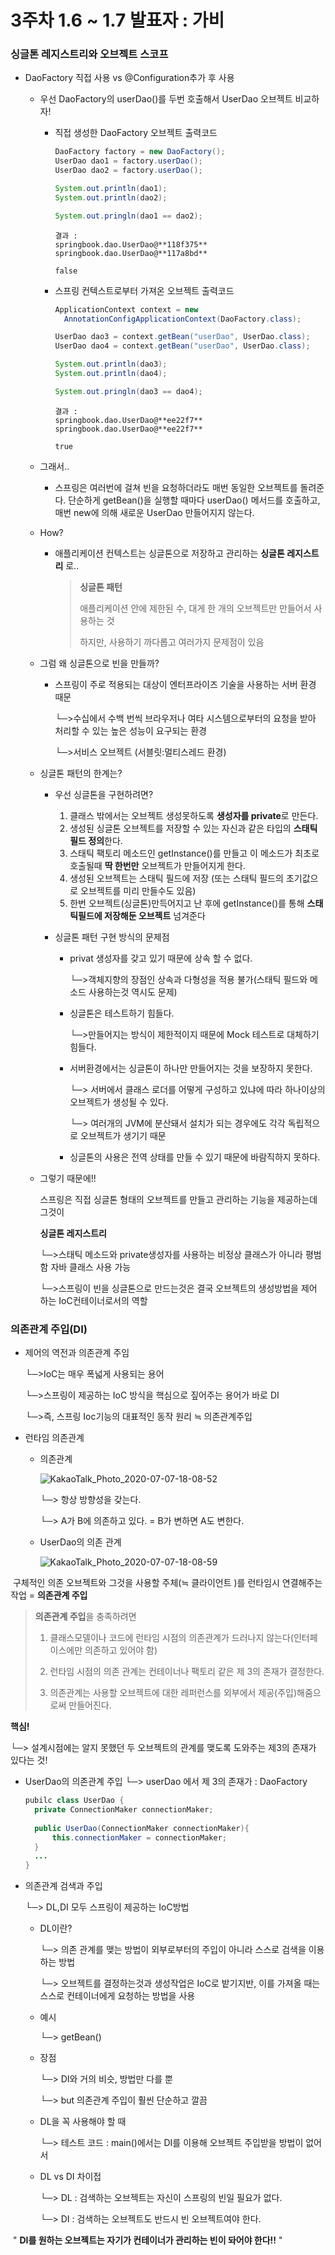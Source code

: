 <h1>3주차 1.6 ~ 1.7 발표자 : 가비</h1>

<h3>싱글톤 레지스트리와 오브젝트 스코프</h3>



- DaoFactory 직접 사용 vs @Configuration추가 후  사용

  - 우선 DaoFactory의 userDao()를 두번 호출해서 UserDao 오브젝트 비교하자!

    - 직접 생성한 DaoFactory 오브젝트 출력코드

      ```java
      DaoFactory factory = new DaoFactory();
      UserDao dao1 = factory.userDao();
      UserDao dao2 = factory.userDao();
      
      System.out.println(dao1);
      System.out.println(dao2);
      
      System.out.pringln(dao1 == dao2);
      
      ```
      ```
      결과 : 
      springbook.dao.UserDao@**118f375**
      springbook.dao.UserDao@**117a8bd**
      
      false
      ```

    - 스프링 컨텍스트로부터 가져온 오브젝트 출력코드

      ```java
      ApplicationContext context = new
      	AnnotationConfigApplicationContext(DaoFactory.class);
      
      UserDao dao3 = context.getBean("userDao", UserDao.class);
      UserDao dao4 = context.getBean("userDao", UserDao.class);
      
      System.out.println(dao3);
      System.out.println(dao4);
      
      System.out.pringln(dao3 == dao4);
      ```
      ```
      결과 :
      springbook.dao.UserDao@**ee22f7**
      springbook.dao.UserDao@**ee22f7**
      
      true
      ```

  - 그래서.. 

    - 스프링은 여러번에 걸쳐 빈을 요청하더라도 매번 동일한 오브젝트를 돌려준다. 단순하게 getBean()을 실행할 때마다 userDao() 메서드를 호출하고, 매번  new에 의해 새로운 UserDao 만들어지지 않는다.

      

  - How?

    - 애플리케이션 컨텍스트는 싱글톤으로 저장하고 관리하는 **싱글톤 레지스트리** 로..

      > **싱글톤 패턴**
      >
      > 애플리케이션 안에 제한된 수, 대게 한 개의 오브젝트만 만들어서 사용하는 것
      >
      > 하지만, 사용하기 까다롭고 여러가지 문제점이 있음

  

  - 그럼 왜 싱글톤으로 빈을 만들까?

    - 스프링이 주로 적용되는 대상이 엔터프라이즈 기술을 사용하는 서버 환경 때문

      └─>수십에서 수백 번씩 브라우저나 여타 시스템으로부터의 요청을 받아 처리할 수 있는 높은 성능이 요구되는 환경

      └─>서비스 오브젝트 (서블릿:멀티스레드 환경)

    

  - 싱글톤 패턴의 한계는?

    - 우선 싱글톤을 구현하려면?

      1. 클래스 밖에서는 오브젝트 생성못하도록 **생성자를 private**로 만든다.
      2. 생성된 싱글톤 오브젝트를 저장할 수 있는 자신과 같은 타입의 **스태틱 필드 정의**한다.
      3. 스태틱 팩토리 메소드인 getInstance()를 만들고 이 메소드가 최초로 호출될때 **딱 한번만** 오브젝트가 만들어지게 한다.
      4. 생성된 오브젝트는 스태틱 필드에 저장 (또는 스태틱 필드의 초기값으로 오브젝트를 미리 만들수도 있음)
      5. 한번 오브젝트(싱글톤)만득어지고 난 후에 getInstance()를 통해 **스태틱필드에 저장해둔 오브젝트** 넘겨준다

    - 싱글톤 패턴 구현 방식의 문제점

      - privat 생성자를 갖고 있기 때문에 상속 할 수 없다.

        └─>객체지향의 장점인 상속과 다형성을 적용 불가(스태틱 필드와 메소드 사용하는것 역시도 문제)

      - 싱글톤은 테스트하기 힘들다.

        └─>만들어지는 방식이 제한적이지 때문에 Mock 테스트로 대체하기 힘들다.

      - 서버환경에서는 싱글톤이 하나만 만들어지는 것을 보장하지 못한다.

        └─> 서버에서 클래스 로더를 어떻게 구성하고 있냐에 따라 하나이상의 오브젝트가 생성될 수 있다.

        └─> 여러개의 JVM에 분산돼서 설치가 되는 경우에도 각각 독립적으로 오브젝트가 생기기 때문

      - 싱글톤의 사용은 전역 상태를 만들 수 있기 때문에 바람직하지 못하다.

  - 그렇기 때문에!!

    스프링은 직접 싱글톤 형태의 오브젝트를 만들고 관리하는 기능을 제공하는데 그것이

    **싱글톤 레지스트리**

    └─>스태틱 메소드와 private생성자를 사용하는 비정상 클래스가 아니라 평범함 자바 클래스 사용 가능

    └─>스프링이 빈을 싱글톤으로 만드는것은 결국 오브젝트의 생성방법을 제어 하는 IoC컨테이너로서의 역할

    



<h3>의존관계 주입(DI)</h3>

- 제어의 역전과 의존관계 주임

  └─>IoC는 매우 폭넓게 사용되는 용어

  └─>스프링이 제공하는 IoC 방식을 핵심으로 짚어주는 용어가 바로 DI

  └─>즉, 스프링 Ioc기능의 대표적인 동작 원리 ≒ 의존관계주입

- 런타임 의존관계 

  - 의존관계 

    

    ![KakaoTalk_Photo_2020-07-07-18-08-52](https://user-images.githubusercontent.com/18157663/86862237-cad15300-c103-11ea-9e11-ccb87ce6b1f4.jpeg)

    

    └─> 항상 방향성을 갖는다.

    └─> A가 B에 의존하고 있다. = B가 변하면 A도 변한다.

  - UserDao의 의존 관계

      ![KakaoTalk_Photo_2020-07-07-18-08-59](https://user-images.githubusercontent.com/18157663/86857691-023b0200-c0fa-11ea-881b-4d975fb3113c.jpeg)


​				구체적인 의존 오브젝트와 그것을 사용할 주체(≒ 클라이언트 )를 런타임시 연결해주는 작업 = **의존관계 주입**



> **의존관계 주입**을 충족하려면
>
> 1. 클래스모델이나 코드에 런타임 시점의 의존관계가 드러나지 않는다(인터페이스에만 의존하고 있어야 함)
>
> 2. 런타임 시점의 의존 관계는 컨테이너나 팩토리 같은 제 3의 존재가 결정한다.
> 3. 의존관계는 사용할 오브젝트에 대한 레퍼런스를 외부에서 제공(주입)해줌으로써 만들어진다.



**핵심!**

└─> 설계시점에는 알지 못했던 두 오브젝트의 관계를 맺도록 도와주는 제3의 존재가 있다는 것! 



- UserDao의 의존관계 주입
  └─> userDao 에서 제 3의 존재가 : DaoFactory

  ```java
  pubilc class UserDao { 
  	private ConnectionMaker connectionMaker;
  	
  	public UserDao(ConnectionMaker connectionMaker){
  		this.connectionMaker = connectionMaker;
  	}
  	...
  }
  ```

  

- 의존관계 검색과 주입

  └─> DL,DI 모두 스프링이 제공하는 IoC방법

  - DL이란?

    └─> 의존 관계를 맺는 방법이 외부로부터의 주입이 아니라 스스로 검색을 이용하는 방법

    └─> 오브젝트를 결정하는것과 생성작업은 IoC로 밭기지반, 이를 가져올 때는 스스로 컨테이너에게 요청하는 방법을 사용

  - 예시

    └─> getBean()

  - 장점

    └─> DI와 거의 비슷, 방법만 다를 뿐

    └─> but 의존관계 주입이 훨씬 단순하고 깔끔

  - DL을 꼭 사용해야 할 때

    └─> 테스트 코드 : main()에서는 DI를 이용해 오브젝트 주입받을 방법이 없어서

  - DL vs DI 차이접

    └─> DL : 검색하는 오브젝트는 자신이 스프링의 빈일 필요가 없다.

    └─> DI : 검색하는 오브젝트도 반드시 빈 오브젝트여야 한다.



​		" **DI를 원하는 오브젝트는 자기가 컨테이너가 관리하는 빈이 돠어야 한다!!** "



